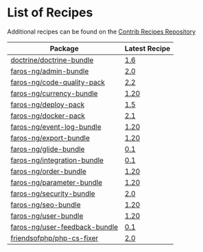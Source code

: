 # List of Recipes

Additional recipes can be found on the [Contrib Recipes Repository](https://github.com/symfony/recipes-contrib/blob/flex/main/RECIPES.md)

| Package | Latest Recipe |
| --- | --- |
| [doctrine/doctrine-bundle](https://packagist.org/packages/doctrine/doctrine-bundle) | [1.6](doctrine/doctrine-bundle/1.6) |
| [faros-ng/admin-bundle](https://packagist.org/packages/faros-ng/admin-bundle) | [2.0](faros-ng/admin-bundle/2.0) |
| [faros-ng/code-quality-pack](https://packagist.org/packages/faros-ng/code-quality-pack) | [2.2](faros-ng/code-quality-pack/2.2) |
| [faros-ng/currency-bundle](https://packagist.org/packages/faros-ng/currency-bundle) | [1.20](faros-ng/currency-bundle/1.20) |
| [faros-ng/deploy-pack](https://packagist.org/packages/faros-ng/deploy-pack) | [1.5](faros-ng/deploy-pack/1.5) |
| [faros-ng/docker-pack](https://packagist.org/packages/faros-ng/docker-pack) | [2.1](faros-ng/docker-pack/2.1) |
| [faros-ng/event-log-bundle](https://packagist.org/packages/faros-ng/event-log-bundle) | [1.20](faros-ng/event-log-bundle/1.20) |
| [faros-ng/export-bundle](https://packagist.org/packages/faros-ng/export-bundle) | [1.20](faros-ng/export-bundle/1.20) |
| [faros-ng/glide-bundle](https://packagist.org/packages/faros-ng/glide-bundle) | [0.1](faros-ng/glide-bundle/0.1) |
| [faros-ng/integration-bundle](https://packagist.org/packages/faros-ng/integration-bundle) | [0.1](faros-ng/integration-bundle/0.1) |
| [faros-ng/order-bundle](https://packagist.org/packages/faros-ng/order-bundle) | [1.20](faros-ng/order-bundle/1.20) |
| [faros-ng/parameter-bundle](https://packagist.org/packages/faros-ng/parameter-bundle) | [1.20](faros-ng/parameter-bundle/1.20) |
| [faros-ng/security-bundle](https://packagist.org/packages/faros-ng/security-bundle) | [2.0](faros-ng/security-bundle/2.0) |
| [faros-ng/seo-bundle](https://packagist.org/packages/faros-ng/seo-bundle) | [1.20](faros-ng/seo-bundle/1.20) |
| [faros-ng/user-bundle](https://packagist.org/packages/faros-ng/user-bundle) | [1.20](faros-ng/user-bundle/1.20) |
| [faros-ng/user-feedback-bundle](https://packagist.org/packages/faros-ng/user-feedback-bundle) | [0.1](faros-ng/user-feedback-bundle/0.1) |
| [friendsofphp/php-cs-fixer](https://packagist.org/packages/friendsofphp/php-cs-fixer) | [2.0](friendsofphp/php-cs-fixer/2.0) |